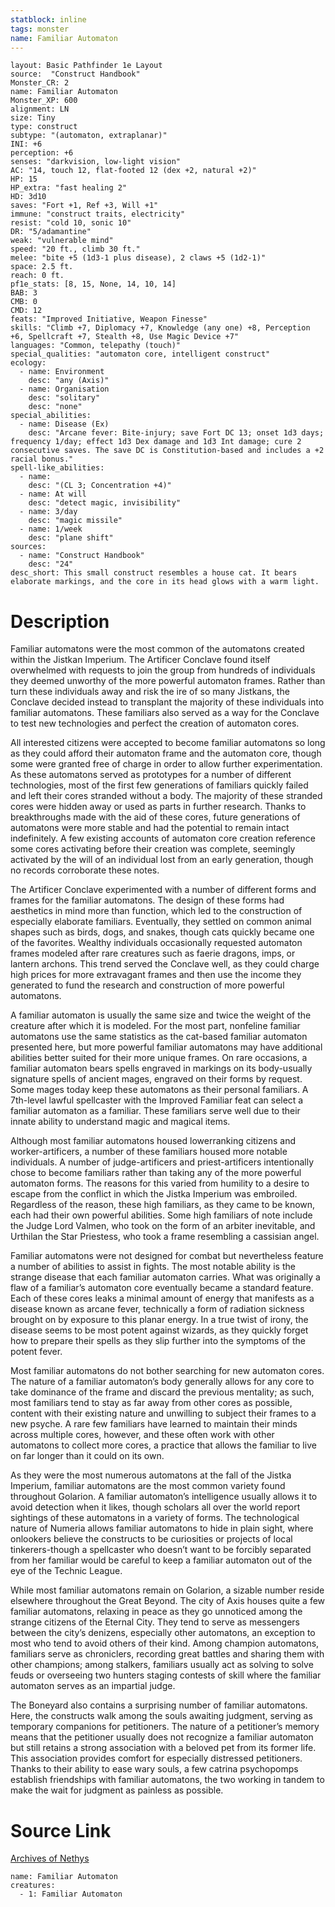 ```yaml
---
statblock: inline
tags: monster
name: Familiar Automaton
---
```

```statblock
layout: Basic Pathfinder 1e Layout
source:  "Construct Handbook"
Monster_CR: 2
name: Familiar Automaton
Monster_XP: 600
alignment: LN
size: Tiny
type: construct
subtype: "(automaton, extraplanar)"
INI: +6
perception: +6
senses: "darkvision, low-light vision"
AC: "14, touch 12, flat-footed 12 (dex +2, natural +2)"
HP: 15
HP_extra: "fast healing 2"
HD: 3d10
saves: "Fort +1, Ref +3, Will +1"
immune: "construct traits, electricity"
resist: "cold 10, sonic 10"
DR: "5/adamantine"
weak: "vulnerable mind"
speed: "20 ft., climb 30 ft."
melee: "bite +5 (1d3-1 plus disease), 2 claws +5 (1d2-1)"
space: 2.5 ft.
reach: 0 ft.
pf1e_stats: [8, 15, None, 14, 10, 14]
BAB: 3
CMB: 0
CMD: 12
feats: "Improved Initiative, Weapon Finesse"
skills: "Climb +7, Diplomacy +7, Knowledge (any one) +8, Perception +6, Spellcraft +7, Stealth +8, Use Magic Device +7"
languages: "Common, telepathy (touch)"
special_qualities: "automaton core, intelligent construct"
ecology:
  - name: Environment
    desc: "any (Axis)"
  - name: Organisation
    desc: "solitary"
    desc: "none"
special_abilities:
  - name: Disease (Ex)
    desc: "Arcane fever: Bite-injury; save Fort DC 13; onset 1d3 days; frequency 1/day; effect 1d3 Dex damage and 1d3 Int damage; cure 2 consecutive saves. The save DC is Constitution-based and includes a +2 racial bonus."
spell-like_abilities:
  - name:
    desc: "(CL 3; Concentration +4)"
  - name: At will
    desc: "detect magic, invisibility"
  - name: 3/day
    desc: "magic missile"
  - name: 1/week
    desc: "plane shift"
sources:
  - name: "Construct Handbook"
    desc: "24"
desc_short: This small construct resembles a house cat. It bears elaborate markings, and the core in its head glows with a warm light.
```
# Description
Familiar automatons were the most common of the automatons created within the Jistkan Imperium. The Artificer Conclave found itself overwhelmed with requests to join the group from hundreds of individuals they deemed unworthy of the more powerful automaton frames. Rather than turn these individuals away and risk the ire of so many Jistkans, the Conclave decided instead to transplant the majority of these individuals into familiar automatons. These familiars also served as a way for the Conclave to test new technologies and perfect the creation of automaton cores.

 All interested citizens were accepted to become familiar automatons so long as they could afford their automaton frame and the automaton core, though some were granted free of charge in order to allow further experimentation. As these automatons served as prototypes for a number of different technologies, most of the first few generations of familiars quickly failed and left their cores stranded without a body. The majority of these stranded cores were hidden away or used as parts in further research. Thanks to breakthroughs made with the aid of these cores, future generations of automatons were more stable and had the potential to remain intact indefinitely. A few existing accounts of automaton core creation reference some cores activating before their creation was complete, seemingly activated by the will of an individual lost from an early generation, though no records corroborate these notes.

 The Artificer Conclave experimented with a number of different forms and frames for the familiar automatons. The design of these forms had aesthetics in mind more than function, which led to the construction of especially elaborate familiars. Eventually, they settled on common animal shapes such as birds, dogs, and snakes, though cats quickly became one of the favorites. Wealthy individuals occasionally requested automaton frames modeled after rare creatures such as faerie dragons, imps, or lantern archons. This trend served the Conclave well, as they could charge high prices for more extravagant frames and then use the income they generated to fund the research and construction of more powerful automatons.

 A familiar automaton is usually the same size and twice the weight of the creature after which it is modeled. For the most part, nonfeline familiar automatons use the same statistics as the cat-based familiar automaton presented here, but more powerful familiar automatons may have additional abilities better suited for their more unique frames. On rare occasions, a familiar automaton bears spells engraved in markings on its body-usually signature spells of ancient mages, engraved on their forms by request. Some mages today keep these automatons as their personal familiars. A 7th-level lawful spellcaster with the Improved Familiar feat can select a familiar automaton as a familiar. These familiars serve well due to their innate ability to understand magic and magical items.

 Although most familiar automatons housed lowerranking citizens and worker-artificers, a number of these familiars housed more notable individuals. A number of judge-artificers and priest-artificers intentionally chose to become familiars rather than taking any of the more powerful automaton forms. The reasons for this varied from humility to a desire to escape from the conflict in which the Jistka Imperium was embroiled. Regardless of the reason, these high familiars, as they came to be known, each had their own powerful abilities. Some high familiars of note include the Judge Lord Valmen, who took on the form of an arbiter inevitable, and Urthilan the Star Priestess, who took a frame resembling a cassisian angel.

 Familiar automatons were not designed for combat but nevertheless feature a number of abilities to assist in fights. The most notable ability is the strange disease that each familiar automaton carries. What was originally a flaw of a familiar’s automaton core eventually became a standard feature. Each of these cores leaks a minimal amount of energy that manifests as a disease known as arcane fever, technically a form of radiation sickness brought on by exposure to this planar energy. In a true twist of irony, the disease seems to be most potent against wizards, as they quickly forget how to prepare their spells as they slip further into the symptoms of the potent fever.

 Most familiar automatons do not bother searching for new automaton cores. The nature of a familiar automaton’s body generally allows for any core to take dominance of the frame and discard the previous mentality; as such, most familiars tend to stay as far away from other cores as possible, content with their existing nature and unwilling to subject their frames to a new psyche. A rare few familiars have learned to maintain their minds across multiple cores, however, and these often work with other automatons to collect more cores, a practice that allows the familiar to live on far longer than it could on its own.

 As they were the most numerous automatons at the fall of the Jistka Imperium, familiar automatons are the most common variety found throughout Golarion. A familiar automaton’s intelligence usually allows it to avoid detection when it likes, though scholars all over the world report sightings of these automatons in a variety of forms. The technological nature of Numeria allows familiar automatons to hide in plain sight, where onlookers believe the constructs to be curiosities or projects of local tinkerers-though a spellcaster who doesn’t want to be forcibly separated from her familiar would be careful to keep a familiar automaton out of the eye of the Technic League.

 While most familiar automatons remain on Golarion, a sizable number reside elsewhere throughout the Great Beyond. The city of Axis houses quite a few familiar automatons, relaxing in peace as they go unnoticed among the strange citizens of the Eternal City. They tend to serve as messengers between the city’s denizens, especially other automatons, an exception to most who tend to avoid others of their kind. Among champion automatons, familiars serve as chroniclers, recording great battles and sharing them with other champions; among stalkers, familiars usually act as solving to solve feuds or overseeing two hunters staging contests of skill where the familiar automaton serves as an impartial judge.

 The Boneyard also contains a surprising number of familiar automatons. Here, the constructs walk among the souls awaiting judgment, serving as temporary companions for petitioners. The nature of a petitioner’s memory means that the petitioner usually does not recognize a familiar automaton but still retains a strong association with a beloved pet from its former life. This association provides comfort for especially distressed petitioners. Thanks to their ability to ease wary souls, a few catrina psychopomps establish friendships with familiar automatons, the two working in tandem to make the wait for judgment as painless as possible.
# Source Link
[Archives of Nethys](https://aonprd.com/MonsterDisplay.aspx?ItemName=Familiar%20Automaton)
```encounter-table
name: Familiar Automaton
creatures:
  - 1: Familiar Automaton
```

